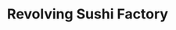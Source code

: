 ---
layout: place
title: "Revolving Sushi Factory"
permalink: /georgia/kennesaw/revolving-sushi-factory.html
stateAbbr: GA
stateName: Georgia
cityName: Kennesaw
seo:
  name: "Revolving Sushi Factory"
  type: Restaurant
  links: null
description: "Revolving Sushi Factory serves delicious sushi in Kennesaw, Georgia. Try fresh Japanese dishes for a great dining experience. "
place_id: ChIJMZt9UnQV9YgRmqu3ZY8fXFY
photos:
  - name: >-
      places/ChIJMZt9UnQV9YgRmqu3ZY8fXFY/photos/AeeoHcLwSkma5rF5ePAmbEF3VTzPqJwdixywydx-ar0N8KgDNTqHa9fz9wBHjfmdFWHsi95EOv6-eu3PFVj9xzIRfNhayWQpcVRzRm3lg-5YJZ17z2d7oKRq_RRW2v1aZNK2Pq2ppCrCMGbxzm67E7CH8CodVXER9ejhQukTuMyeg0dTDOExMZuRaMbt55rjbrpHBogxL392UVeWh1E9OKegBFhkCFnjjOMsPyj_9hbL5AdRYW_CZmKCWJ_OJ2aGlDwatr89wqAie10weuhnAKcoC8uajRnWvk5Opm8IZ83WGLQBWdfM0ItvBVUZi8Tw7cZMRBQ-91ja0CdIJx7GXnQRb_4noKi4tGCK88Jt7pT6ukoXkjCpQ3TMTTq0ieWftZLDlxMe2xeOeBnicxe_Fa5u5c0H2fV-nzfv9kDOk8SHZ9CUieNJ
    widthPx: 3024
    heightPx: 4032
    authorAttributions:
      - displayName: Winn High
        uri: https://maps.google.com/maps/contrib/105077840235595363922
        photoUri: >-
          https://lh3.googleusercontent.com/a-/ALV-UjWh9vkeSb9GSYyOLh7xBcdW89HG8zxaElFCPIWh5sP1f9joGDrJ=s100-p-k-no-mo
    flagContentUri: >-
      https://www.google.com/local/imagery/report/?cb_client=maps_api_places.places_api&image_key=!1e10!2sCIHM0ogKEICAgIDS08nx9wE&hl=en-US
    googleMapsUri: >-
      https://www.google.com/maps/place//data=!3m4!1e2!3m2!1sCIHM0ogKEICAgIDS08nx9wE!2e10!4m2!3m1!1s0x88f51574527d9b31:0x565c1f8f65b7ab9a
  - name: >-
      places/ChIJMZt9UnQV9YgRmqu3ZY8fXFY/photos/AeeoHcIykc-a-VvsDZj1Fe0BT5Nnpw-SWpof8Ohpwr0ut9A60v4LX_J3u-67ZB1EIWeriSutKuWpSCJ4ND0g0obHFKvWYDu2DVslaaknGSUCUqkUUAgL6N0yJuBIPGlCRc7wtjskvQMQqeKoZ2dYl26a6s7sobHBK6Q2WVwoG1GEeCHfsfpxB4dGNAa04Q5hTTxcdX2fVGz2vNCxgG5uslaA3CPtyJBPSUDjPzO73vBA8ubaNtwWOn6xv8OiOADFbATPDCO_IKebcUEeAWWHG2TC_dqDCp0mMGgdcmlruCwqulP5zg
    widthPx: 3024
    heightPx: 4032
    authorAttributions:
      - displayName: Revolving Sushi Factory
        uri: https://maps.google.com/maps/contrib/100250632062011207060
        photoUri: >-
          https://lh3.googleusercontent.com/a-/ALV-UjUtbwuosJ9BM8J-HJPxTG_1pbs9Yyz-AUa0X4yYVk6aHKBW_pE=s100-p-k-no-mo
    flagContentUri: >-
      https://www.google.com/local/imagery/report/?cb_client=maps_api_places.places_api&image_key=!1e10!2sAF1QipNSxxp-IhsrAN7YZB7t5G76TQSHQ1anC-0OZJBu&hl=en-US
    googleMapsUri: >-
      https://www.google.com/maps/place//data=!3m4!1e2!3m2!1sAF1QipNSxxp-IhsrAN7YZB7t5G76TQSHQ1anC-0OZJBu!2e10!4m2!3m1!1s0x88f51574527d9b31:0x565c1f8f65b7ab9a
  - name: >-
      places/ChIJMZt9UnQV9YgRmqu3ZY8fXFY/photos/AeeoHcJxXrL-OOdWaztgiF4zOe6Rafp8AfBNgQwZxFrfo18dx-OH8ZpZ-69Jdu43uQuxFv5MUwChL79jY6AUh_0RvZmNn1OxNzBEMwmy2x5RILB3CNcjrCR41YrARVGpgF1oXpnsEfV5MUlTu9ImNwLfwhpq2XdrU1QzppfwCp0chCFUBglgH8kh0KtAcEP7at-oF5a_wCdtGfGJZwbK4JCSE-z0BBOt39BEYKKU-k5DOOIsH_9pyRoZTGKvuY6YTlCwljQKmQYpmPSuIsVsNk7_ShnNygD3qUSmf1Q02aw0blVWwQC112DKPfUvIMCs-Vrcbzu5oAeJnRSdM_GThEHkS9qklQsXbTHObA5K83tsRymT58TvVB45MG2D30CAYz3GNwp-sm3mypT4Y5Kg_4CUu_gyBOM-L7cy8uTouwpFSj5e-AY
    widthPx: 4800
    heightPx: 3600
    authorAttributions:
      - displayName: Mark Sandlin
        uri: https://maps.google.com/maps/contrib/103012839538787771990
        photoUri: >-
          https://lh3.googleusercontent.com/a-/ALV-UjUjQPax7z96T7c7Djwxo9Wd-YaaJDYNxa8kJ50fzozGT9P0xGJq=s100-p-k-no-mo
    flagContentUri: >-
      https://www.google.com/local/imagery/report/?cb_client=maps_api_places.places_api&image_key=!1e10!2sCIHM0ogKEICAgIDfkemEpQE&hl=en-US
    googleMapsUri: >-
      https://www.google.com/maps/place//data=!3m4!1e2!3m2!1sCIHM0ogKEICAgIDfkemEpQE!2e10!4m2!3m1!1s0x88f51574527d9b31:0x565c1f8f65b7ab9a
  - name: >-
      places/ChIJMZt9UnQV9YgRmqu3ZY8fXFY/photos/AeeoHcJhWRZ3xqAAeKsymL8U-HTNJzMUPCXdoSeSJ4W0CPgdEAfBbeB4FxlS4iF0K4BtZBEC-wGjv_Qfc1Y9K8WVQmwt-aNLXZj_YFwuBQFCo6SyeZ0SYBlR2EETVXgYWNkNfsnEeFhJp2muGbeIf8TldZh1Jams6UF7t6hQRncNPATaTB3Aqx5oi8oSFJ1sX7sWoglsDsjx5hVRcYOb0TM8FlCJuJk_z_6nFEVQUKaeU753Nk4MELDDIbEsSb-GfOMcUONpbVku2_z7TVAIfUmUJgbPjnOEnSgwmGuclME-2944XxABWgGepD-YIDzAy-dSDJeDsWhy7KxSV1A8xdpBVHEDWY5ODkWm33CRicDajwveGh-msp0WHy2q-5bvjw5zG4S7vkzWfKdsDFP9-f4WAlDbIMsxjwGg4wm_vh2e5w9YMC4
    widthPx: 4080
    heightPx: 3072
    authorAttributions:
      - displayName: Shawn H
        uri: https://maps.google.com/maps/contrib/114138533777126682841
        photoUri: >-
          https://lh3.googleusercontent.com/a-/ALV-UjXvrQA0VYRUiQE7BSRb7-DQMgseiyTAn8Qn1JAaDAjrDPS5dco=s100-p-k-no-mo
    flagContentUri: >-
      https://www.google.com/local/imagery/report/?cb_client=maps_api_places.places_api&image_key=!1e10!2sCIHM0ogKEICAgICL0-X7vAE&hl=en-US
    googleMapsUri: >-
      https://www.google.com/maps/place//data=!3m4!1e2!3m2!1sCIHM0ogKEICAgICL0-X7vAE!2e10!4m2!3m1!1s0x88f51574527d9b31:0x565c1f8f65b7ab9a
  - name: >-
      places/ChIJMZt9UnQV9YgRmqu3ZY8fXFY/photos/AeeoHcK67EFla8C926NGbpuOrx0F0212MhAZqEI41oPPxH9c1uY9qpBcM0XmVp2Ie8_9XCfUyWaOw3MNrIYGqL64m3mNS09zHw2bQwyhXI4hy6IcmchOaPkLqclNV82gQJJvvO4BsRAMPNW_JBSkkc3vPA6KHIwfbvyrRx0hY9tKaFTenEF6sZLt071H5QeSN9p2hYWzXGErxBdXUX0WhRHNA6cZhA-BemmzaKjk4iDoCU-NrE4ECBSFyMuJbKtlL3YUkdmxDVg-ftXyldw9L4f4t0q3EX-vwRHtuUqj_i2Zhi6ETZf3TX63iQdaC4kZ86-SlUUxFK_ypvkCnkZ8Xrmc6xzH_YW8VihrrHpLEcla0rvQEKsXNTpablWwT7eHcfBgYdC7fuPHiu8NLmfT8BixdbbbtwZ_aiQVXEtYTsaGZJtUSw
    widthPx: 4032
    heightPx: 2268
    authorAttributions:
      - displayName: Jose Rivera
        uri: https://maps.google.com/maps/contrib/104608953461866771936
        photoUri: >-
          https://lh3.googleusercontent.com/a-/ALV-UjWFiDvzpEH0xrE7duLVuzyIWskLFNgzeGOb72cUvNUbXaov1p9q=s100-p-k-no-mo
    flagContentUri: >-
      https://www.google.com/local/imagery/report/?cb_client=maps_api_places.places_api&image_key=!1e10!2sCIHM0ogKEICAgICb4erHbA&hl=en-US
    googleMapsUri: >-
      https://www.google.com/maps/place//data=!3m4!1e2!3m2!1sCIHM0ogKEICAgICb4erHbA!2e10!4m2!3m1!1s0x88f51574527d9b31:0x565c1f8f65b7ab9a
  - name: >-
      places/ChIJMZt9UnQV9YgRmqu3ZY8fXFY/photos/AeeoHcJAnn-ruy3E93MiE0AiHcnAHWpGxo4uqaqq9jsuQwruvByUu-8qgrHfb_CPiNGF8Lt_YcmmHyuXRD38ZTfmd63eoNYIt3lBUJSkNTvVlUhQRH0nphdcvxUmPc6p60LVlf8aGRH5GaK7W3FvptXBHE1oM6MIh8OoWLMbkVQA5gMmZNZLUsBYFKRb5pDjxlZf-O06zRtNjGmaUYSMwNq7vSXpNPoQ7hHzBIc_EHkZRp6DIRgByhJN9qQegTz2tCp7aVUObTep2480W-9O5AE7F06ar6kW_CPoBRbWkeVWEx5ENP-wrFWQSOO6_ZSRKr1tvi5uUtB3ePCnIjAxzEetim8j0UHDwQtjJHBUVZfk-pw0Ed5O0Y7YKUhj_B2XKTdomdWBNMeIYlHnmmKYcN22mhEEn9gQG9ZdF1a3Id1sEh8NKr3e
    widthPx: 4032
    heightPx: 3024
    authorAttributions:
      - displayName: 我们爱面!
        uri: https://maps.google.com/maps/contrib/115692847384718127594
        photoUri: >-
          https://lh3.googleusercontent.com/a-/ALV-UjV2lxHH1JF52LN7W5k6DeJeeg5Y5C2ye4UeM3JZXvZI2u4GvJzD=s100-p-k-no-mo
    flagContentUri: >-
      https://www.google.com/local/imagery/report/?cb_client=maps_api_places.places_api&image_key=!1e10!2sCIHM0ogKEICAgIDVhIKl7wE&hl=en-US
    googleMapsUri: >-
      https://www.google.com/maps/place//data=!3m4!1e2!3m2!1sCIHM0ogKEICAgIDVhIKl7wE!2e10!4m2!3m1!1s0x88f51574527d9b31:0x565c1f8f65b7ab9a
  - name: >-
      places/ChIJMZt9UnQV9YgRmqu3ZY8fXFY/photos/AeeoHcKBG2SUHZ4PGfWzSxYyI1PfqJj5qTZf9MPh1IREgvWxtrwv2U0TltJngdyImZ6Xx2TtBD_ziK2mQdzccP6h6bzksOuooyZQrbx64TYwGUJi5-oakqxCi_HcaR4IDTI1w0gjLTn09256or6ZLZ-X7_wImv7NrEYwLFOAaF0ZR_JmjNODRODCRFvLjM3UAky5EPX7seZac6EuD5FTEcIcithjEbwkTHkYReCx3hottF_dMp0-mSV0etudUi2P6zLkatl1SGHfYKFx29qk5sAWpl2GF3RqDL0MkO0exP_ToGjN2_nQktaRVG7KqhPRl6flCJcg0PUqAN5I8iwq_vexkhZTZNNYHUFFtyMOtvYN_upN8MG26bmzMLCCZnXgfBkzv7r_P3At1-U-EJ-WDKeRwe21JC34ThtcrdIXM_x0C-tEZt5O
    widthPx: 4032
    heightPx: 3024
    authorAttributions:
      - displayName: Just Desi
        uri: https://maps.google.com/maps/contrib/103704094506820863730
        photoUri: >-
          https://lh3.googleusercontent.com/a-/ALV-UjXKJ86mLkl9jzeArRslEEMWemkqMKlnn6XjbHqL3jIrSXxkYvVWzw=s100-p-k-no-mo
    flagContentUri: >-
      https://www.google.com/local/imagery/report/?cb_client=maps_api_places.places_api&image_key=!1e10!2sCIHM0ogKEICAgIDxh5KLnwE&hl=en-US
    googleMapsUri: >-
      https://www.google.com/maps/place//data=!3m4!1e2!3m2!1sCIHM0ogKEICAgIDxh5KLnwE!2e10!4m2!3m1!1s0x88f51574527d9b31:0x565c1f8f65b7ab9a
  - name: >-
      places/ChIJMZt9UnQV9YgRmqu3ZY8fXFY/photos/AeeoHcI20VwYGRCpLcaqmS1lttspOeo0xILtZYKz0fxWj81ZvuRSa_JDplXEqz9szgyjzl900rQFsEhVOJfeYXX6mRln-CEOs7vm-7juqA72ETjwz7hLSPy-YtlHhZpnQIvsWKp_sa0ItRWZOwHWDYBtXzbGyj2dt17RUavBKq6Nbtv4mhHC6v_E2HygSQ06b1ffTQR4tBumeajl4Laj6cWTm2xbtcn_VVqu70xeLKfoMUs9Xp-ByDYhgOnrMuNi_hMIVEePnwyZHMxtcKpeKS4aAomwEIxuVOApykIJb0W4-jQadjX1NWP82z0uGFLBtMto9G3_x0Q1ZHQjIwmu5UBLD79ygKHaoluoGxaM91NBZQWFzp9tDk8TOUV7KZ_PRUdfPZeeDJOqlcW_raFM9apnAPD9r2rDR78y3DA66ipKht_qGmCR
    widthPx: 3024
    heightPx: 4032
    authorAttributions:
      - displayName: Mark Sandlin
        uri: https://maps.google.com/maps/contrib/103012839538787771990
        photoUri: >-
          https://lh3.googleusercontent.com/a-/ALV-UjUjQPax7z96T7c7Djwxo9Wd-YaaJDYNxa8kJ50fzozGT9P0xGJq=s100-p-k-no-mo
    flagContentUri: >-
      https://www.google.com/local/imagery/report/?cb_client=maps_api_places.places_api&image_key=!1e10!2sCIHM0ogKEICAgIDfkemExQE&hl=en-US
    googleMapsUri: >-
      https://www.google.com/maps/place//data=!3m4!1e2!3m2!1sCIHM0ogKEICAgIDfkemExQE!2e10!4m2!3m1!1s0x88f51574527d9b31:0x565c1f8f65b7ab9a
  - name: >-
      places/ChIJMZt9UnQV9YgRmqu3ZY8fXFY/photos/AeeoHcJ2ypvzArFN11Snwy0rBW18hmfkdjwFpo-leTOkTEGNdpKX62OLZJnBEbh8-yXqhnCN3GokxBblcidVdDwUIfAt17-weSSat4_P0vpOod2zVJe-09D4SbArNsI7MOaRpehghIY1rtyzRmn94m2Iu1O6mQuwTstrg6HeV4vXVuiRsi84PH9tsaGy2pNh1jdPv0_A0NE7HCfpVmx1sC--t8Gt4sQf6Es1OwsnIe7QZMDnzN14_bEb2MX1oHgyJh4DGysx-pLmEnzd2HrBdQsmDtJ4_ozR6rLwu6j7Uvfq6jLyVXmy1UrkSqfLrRfjGDeJdWfDDA36sxPeBkK71ltvaHoIv_GcuXiurYFw5uYXpXwLcNVhm7GE2feQV0vtbbHl_qig4-8ZcNIBUuJsRtmdccqI0M-N8sOGjZFD_UF8XzFcaDFa
    widthPx: 3072
    heightPx: 4080
    authorAttributions:
      - displayName: Bernnie Steadham
        uri: https://maps.google.com/maps/contrib/112810180644803724129
        photoUri: >-
          https://lh3.googleusercontent.com/a-/ALV-UjW4CB0Ey_sDs9dRgpgKbqticsnLyCPYbB6eKld7edPYiTO60SRCjQ=s100-p-k-no-mo
    flagContentUri: >-
      https://www.google.com/local/imagery/report/?cb_client=maps_api_places.places_api&image_key=!1e10!2sCIHM0ogKEICAgMDQ7ZmG3QE&hl=en-US
    googleMapsUri: >-
      https://www.google.com/maps/place//data=!3m4!1e2!3m2!1sCIHM0ogKEICAgMDQ7ZmG3QE!2e10!4m2!3m1!1s0x88f51574527d9b31:0x565c1f8f65b7ab9a
  - name: >-
      places/ChIJMZt9UnQV9YgRmqu3ZY8fXFY/photos/AeeoHcL29ZcKg_MG524GqknF3G394wysRD1FTaJwrk2vZIShQlPI01ISv56RfRcfh9Dpswe-2l1ljrFZjTNr8yrttfgT-CTsOu9SDuGxEPoNC0qPEGPRjjN1C590T2rqOwHD5S1MD26meMRinLmNs1Z0iMQr9LqKZKPY_2A3BMI6T12VIbgQEV9LPrqFT5cEbt8t4IqR5sjz7FwvJkdNQZFDih0wdyJcyaNpy7N0wWth1qzjRfxstrNGHBFaCVgIdGgCRaBQXbsZZSTZAwkhfEs3pg-Ej_h3COm6m398evi2FZfXVZspL2pN8B8_bb-7IqXXwOOuaVZCdZGopVumD_z48pr_-nWbGNDSCJLIh_YIff4G3q-unDYVgI8Kdm_iWB-RvGIwbd6aLGD6ylJ1N-3aTWaUu0p5CpBl22XBoJvic94QjQ
    widthPx: 4032
    heightPx: 3024
    authorAttributions:
      - displayName: Ray Dude
        uri: https://maps.google.com/maps/contrib/112911023610901015780
        photoUri: >-
          https://lh3.googleusercontent.com/a/ACg8ocI0Jb0pWAL0Sai727lNlc73dxNZV7GM74SQTogJl2hcqjF0qw=s100-p-k-no-mo
    flagContentUri: >-
      https://www.google.com/local/imagery/report/?cb_client=maps_api_places.places_api&image_key=!1e10!2sCIHM0ogKEICAgICPycnsMQ&hl=en-US
    googleMapsUri: >-
      https://www.google.com/maps/place//data=!3m4!1e2!3m2!1sCIHM0ogKEICAgICPycnsMQ!2e10!4m2!3m1!1s0x88f51574527d9b31:0x565c1f8f65b7ab9a
address: '2700 Town Center Dr #112, Kennesaw, GA 30144, USA'
street: '2700 Town Center Dr #112'
city: Kennesaw
state: GA
zip: '30144'
country: USA
neighborhood: Town Center
latitude: '34.014292'
longitude: '-84.564255'
accessibility_options:
  wheelchairAccessibleParking: true
  wheelchairAccessibleEntrance: true
  wheelchairAccessibleRestroom: true
  wheelchairAccessibleSeating: true
business_status: OPERATIONAL
name: Revolving Sushi Factory
google_maps_links:
  directionsUri: >-
    https://www.google.com/maps/dir//''/data=!4m7!4m6!1m1!4e2!1m2!1m1!1s0x88f51574527d9b31:0x565c1f8f65b7ab9a!3e0
  placeUri: https://maps.google.com/?cid=6222883485866503066
  writeAReviewUri: >-
    https://www.google.com/maps/place//data=!4m3!3m2!1s0x88f51574527d9b31:0x565c1f8f65b7ab9a!12e1
  reviewsUri: >-
    https://www.google.com/maps/place//data=!4m4!3m3!1s0x88f51574527d9b31:0x565c1f8f65b7ab9a!9m1!1b1
  photosUri: >-
    https://www.google.com/maps/place//data=!4m3!3m2!1s0x88f51574527d9b31:0x565c1f8f65b7ab9a!10e5
primary_type: Sushi Restaurant
opening_hours:
  regular: null
  current: null
secondary_opening_hours:
  regular:
    weekdayDescriptions: null
    type: null
  current:
    weekdayDescriptions: null
    type: null
phone: null
price_level: null
price_range: null
rating: null
rating_count: 0
website: null
reviews: null
parking_options: null
payment_options: null
allow_dogs: null
curbside_pickup: null
delivery: null
dine_in: null
good_for_children: null
good_for_groups: null
good_for_sports: null
live_music: null
menu_for_children: null
outdoor_seating: null
reservable: null
restroom: null
serves_beer: null
serves_breakfast: null
serves_brunch: null
serves_cocktails: null
serves_coffee: null
serves_dinner: null
serves_dessert: null
serves_lunch: null
serves_vegetarian_food: null
serves_wine: null
takeout: null
update_category: essentials
summary: null

---